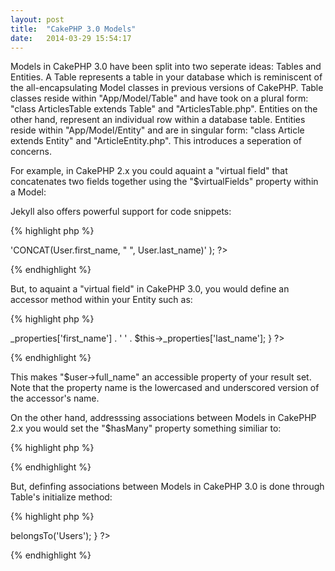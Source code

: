 ```yaml
---
layout: post
title:  "CakePHP 3.0 Models"
date:   2014-03-29 15:54:17
---
```


Models in CakePHP 3.0 have been split into two seperate ideas: Tables and Entities. A Table represents a table in your database which is reminiscent of the all-encapsulating Model classes in previous versions of CakePHP. Table classes reside within "App/Model/Table" and have took on a plural form: "class ArticlesTable extends Table" and "ArticlesTable.php". Entities on the other hand, represent an individual row within a database table. Entities reside within "App/Model/Entity" and are in singular form: "class Article extends Entity" and "ArticleEntity.php". This introduces a seperation of concerns.

For example, in CakePHP 2.x you could aquaint a "virtual field" that concatenates two fields together using the "$virtualFields" property within a Model:

Jekyll also offers powerful support for code snippets:

{% highlight php %}
<?php
public $virtualFields = array(
	'full_name' => 'CONCAT(User.first_name, " ", User.last_name)'
);
?>
{% endhighlight %}

But, to aquaint a "virtual field" in CakePHP 3.0, you would define an accessor method within your Entity such as:

{% highlight php %}
<?php
public function getFullName() {
	return $this->_properties['first_name'] . '  ' .
	$this->_properties['last_name'];
}
?>
{% endhighlight %}

This makes "$user->full_name" an accessible property of your result set. Note that the property name is the lowercased and underscored version of the accessor's name.

On the other hand, addresssing associations between Models in CakePHP 2.x you would set the "$hasMany" property something similiar to:

{% highlight php %}
<?php
	public $hasMany = array('User');
?>
{% endhighlight %}

But, definfing associations between Models in CakePHP 3.0 is done through Table's initialize method:


{% highlight php %}
<?php
public function initialize(array $config) {
	$this->belongsTo('Users');
}
?>
{% endhighlight %}

[jekyll-gh]: https://github.com/mojombo/jekyll
[jekyll]:    http://jekyllrb.com
